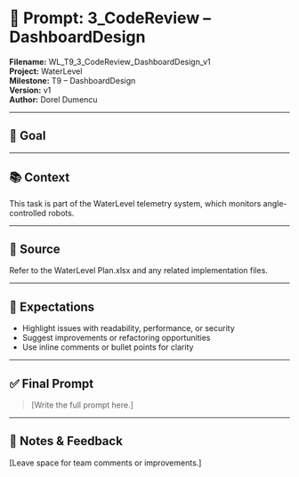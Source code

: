# 📌 Prompt: 3_CodeReview – DashboardDesign

**Filename:** WL_T9_3_CodeReview_DashboardDesign_v1  
**Project:** WaterLevel  
**Milestone:** T9 – DashboardDesign  
**Version:** v1  
**Author:** Dorel Dumencu

---

## 🎯 Goal



---

## 📚 Context

This task is part of the WaterLevel telemetry system, which monitors angle-controlled robots.

---

## 📂 Source

Refer to the WaterLevel Plan.xlsx and any related implementation files.

---

## 📐 Expectations
- Highlight issues with readability, performance, or security  
- Suggest improvements or refactoring opportunities  
- Use inline comments or bullet points for clarity
---

## ✅ Final Prompt

> [Write the full prompt here.]

---

## 🧠 Notes & Feedback

[Leave space for team comments or improvements.]
